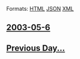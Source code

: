 
Formats: [HTML](2003/05/6/index.html)  [JSON](2003/05/6/index.json)  [XML](2003/05/6/index.xml)  

## [2003-05-6](/news/2003/05/6/index.md)

## [Previous Day...](/news/2003/05/5/index.md)

